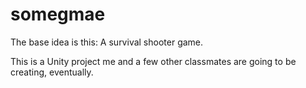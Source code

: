 # somegmae
The base idea is this: A survival shooter game.

This is a Unity project me and a few other classmates are going to be creating, eventually.
